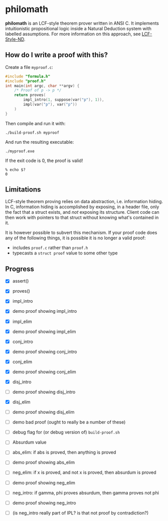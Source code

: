 philomath
=========

**philomath** is an LCF-style theorem prover written in ANSI C.  It implements
intuitionistic propositional logic inside a Natural Deduction system with
labelled assumptions.  For more information on this approach, see
[LCF-Style-ND](https://github.com/catseye/LCF-Style-ND).

How do I write a proof with this?
---------------------------------

Create a file `myproof.c`:

```c
#include "formula.h"
#include "proof.h"
int main(int argc, char **argv) {
    /* Proof of p -> p */
    return proves(
        impl_intro(1, suppose(var("p"), 1)),
        impl(var("p"), var("p"))
    )
}
```

Then compile and run it with:

    ./build-proof.sh myproof

And run the resulting executable:

    ./myproof.exe

If the exit code is 0, the proof is valid!

    % echo $?
    0

Limitations
-----------

LCF-style theorem proving relies on data abstraction, i.e. information hiding.
In C, information hiding is accomplished by exposing, in a header file, only the
fact that a struct exists, and *not* exposing its structure.  Client code can then
work with pointers to that struct without knowing what's contained in it.

It is however possible to subvert this mechanism.  If your proof code does any of
the following things, it is possible it is no longer a valid proof:

*   includes `proof.c` rather than `proof.h`
*   typecasts a `struct proof` value to some other type

Progress
--------

- [x] assert()
- [x] proves()

- [x] impl_intro
- [x] demo proof showing impl_intro
- [x] impl_elim
- [x] demo proof showing impl_elim

- [x] conj_intro
- [x] demo proof showing conj_intro
- [x] conj_elim
- [x] demo proof showing conj_elim

- [x] disj_intro
- [ ] demo proof showing disj_intro
- [x] disj_elim
- [ ] demo proof showing disj_elim

- [ ] demo bad proof (ought to really be a number of these)
- [ ] debug flag for (or debug version of) `build-proof.sh`

- [ ] Absurdum value
- [ ] abs_elim: if abs is proved, then anything is proved
- [ ] demo proof showing abs_elim
- [ ] neg_elim: if x is proved, and not x is proved, then absurdum is proved
- [ ] demo proof showing neg_elim
- [ ] neg_intro: if gamma, phi proves absurdum, then gamma proves not phi
- [ ] demo proof showing neg_intro
- [ ] (is neg_intro really part of IPL? is that not proof by contradiction?)

